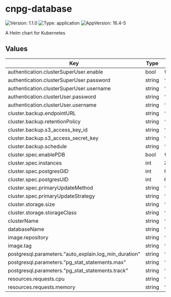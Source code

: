 # cnpg-database

![Version: 1.1.0](https://img.shields.io/badge/Version-1.1.0-informational?style=flat-square) ![Type: application](https://img.shields.io/badge/Type-application-informational?style=flat-square) ![AppVersion: 16.4-5](https://img.shields.io/badge/AppVersion-16.4--5-informational?style=flat-square)

A Helm chart for Kubernetes

## Values

| Key | Type | Default | Description |
|-----|------|---------|-------------|
| authentication.clusterSuperUser.enable | bool | `true` |  |
| authentication.clusterSuperUser.password | string | `""` |  |
| authentication.clusterSuperUser.username | string | `""` |  |
| authentication.clusterUser.password | string | `""` |  |
| authentication.clusterUser.username | string | `""` |  |
| cluster.backup.endpointURL | string | `"http://minio.minio.svc.cluster.local:9000"` |  |
| cluster.backup.retentionPolicy | string | `"30d"` |  |
| cluster.backup.s3_access_key_id | string | `""` |  |
| cluster.backup.s3_access_secret_key | string | `""` |  |
| cluster.backup.schedule | string | `"0 10 0 * * *"` |  |
| cluster.spec.enablePDB | bool | `true` |  |
| cluster.spec.instances | int | `2` |  |
| cluster.spec.postgresGID | int | `65534` |  |
| cluster.spec.postgresUID | int | `65534` |  |
| cluster.spec.primaryUpdateMethod | string | `"switchover"` |  |
| cluster.spec.primaryUpdateStrategy | string | `"unsupervised"` |  |
| cluster.storage.size | string | `"10Gi"` |  |
| cluster.storage.storageClass | string | `"nfs"` |  |
| clusterName | string | `"test-db"` |  |
| databaseName | string | `"dummy"` |  |
| image.repository | string | `"ghcr.io/cloudnative-pg/postgresql"` |  |
| image.tag | string | `""` |  |
| postgresql.parameters."auto_explain.log_min_duration" | string | `"10s"` |  |
| postgresql.parameters."pg_stat_statements.max" | string | `"10000"` |  |
| postgresql.parameters."pg_stat_statements.track" | string | `"all"` |  |
| resources.requests.cpu | string | `"100m"` |  |
| resources.requests.memory | string | `"1Gi"` |  |


